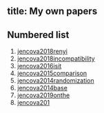 title: My own papers
---
## Numbered list

1. [jencova2018renyi](jencova2018renyi)
1. [jencova2018incompatibility](jencova2018incompatibility)
1. [jencova2016isit](jencova2016isit)
1. [jencova2015comparison](jencova2015comparison)
1. [jencova2014randomization](jencova2014randomization)
1. [jencova2014base](jencova2014base)
1. [jencova2019onthe](jencova2019onthe)
1. [jencova201]()

